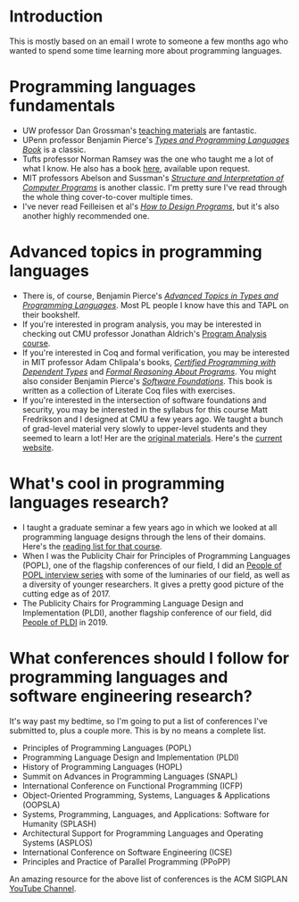 # Introduction
This is mostly based on an email I wrote to someone a few months ago who wanted to spend some time learning more about programming languages.

# Programming languages fundamentals
  * UW professor Dan Grossman's [teaching materials](https://homes.cs.washington.edu/~djg/teachingMaterials/) are fantastic.
  * UPenn professor Benjamin Pierce's [_Types and Programming Languages Book_](https://www.cis.upenn.edu/~bcpierce/tapl/) is a classic.
  * Tufts professor Norman Ramsey was the one who taught me a lot of what I know. He also has a book [here](https://www.cs.tufts.edu/~nr/build-prove-compare/), available upon request.
  * MIT professors Abelson and Sussman's [_Structure and Interpretation of Computer Programs_](https://mitpress.mit.edu/sites/default/files/sicp/full-text/book/book.html) is another classic. I'm pretty sure I've read through the whole thing cover-to-cover multiple times.
  * I've never read Feilleisen et al's [_How to Design Programs_](https://htdp.org/), but it's also another highly recommended one.

# Advanced topics in programming languages
  * There is, of course, Benjamin Pierce's [_Advanced Topics in Types and Programming Languages_](https://www.cis.upenn.edu/~bcpierce/attapl/). Most PL people I know have this and TAPL on their bookshelf.
  * If you're interested in program analysis, you may be interested in checking out CMU professor Jonathan Aldrich's [Program Analysis course](http://www.cs.cmu.edu/~aldrich/courses/17-355-19sp/).
  * If you're interested in Coq and formal verification, you may be interested in MIT professor Adam Chlipala's books, [_Certified Programming with Dependent Types_](http://adam.chlipala.net/cpdt/) and [_Formal Reasoning About Programs_](http://adam.chlipala.net/frap/). You might also consider Benjamin Pierce's [_Software Foundations_](https://softwarefoundations.cis.upenn.edu/). This book is written as a collection of Literate Coq files with exercises.
  * If you're interested in the intersection of software foundations and security, you may be interested in the syllabus for this course Matt Fredrikson and I designed at CMU a few years ago. We taught a bunch of grad-level material very slowly to upper-level students and they seemed to learn a lot! Her are the [original materials](https://github.com/jeanqasaur/cmu-15316-spring17/tree/master/lectures). Here's the [current website](https://15316-cmu.github.io/index.html).


# What's cool in programming languages research?
  * I taught a graduate seminar a few years ago in which we looked at all programming language designs through the lens of their domains. Here's the [reading list for that course](https://github.com/jeanqasaur/dsl-syllabus-fall-2016).
  * When I was the Publicity Chair for Principles of Programming Languages (POPL), one of the flagship conferences of our field, I did an [People of POPL interview series](http://www.cs.cmu.edu/~popl-interviews/) with some of the luminaries of our field, as well as a diversity of younger researchers. It gives a pretty good picture of the cutting edge as of 2017.
  * The Publicity Chairs for Programming Language Design and Implementation (PLDI), another flagship conference of our field, did [People of PLDI](http://abstract.ece.cmu.edu/peopleOfPLDI/) in 2019.

# What conferences should I follow for programming languages and software engineering research?
It's way past my bedtime, so I'm going to put a list of conferences I've submitted to, plus a couple more. This is by no means a complete list.
  * Principles of Programming Languages (POPL)
  * Programming Language Design and Implementation (PLDI)
  * History of Programming Languages (HOPL)
  * Summit on Advances in Programming Languages (SNAPL)
  * International Conference on Functional Programming (ICFP)
  * Object-Oriented Programming, Systems, Languages & Applications (OOPSLA)
  * Systems, Programming, Languages, and Applications: Software for Humanity (SPLASH)
  * Architectural Support for Programming Languages and Operating Systems (ASPLOS)
  * International Conference on Software Engineering (ICSE)
  * Principles and Practice of Parallel Programming (PPoPP)

An amazing resource for the above list of conferences is the ACM SIGPLAN [YouTube Channel](https://www.youtube.com/channel/UCwG9512Wm7jSS6Iqshz4Dpg/playlists).
